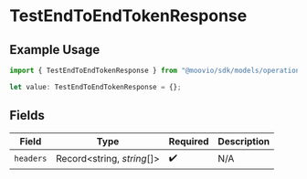# TestEndToEndTokenResponse

## Example Usage

```typescript
import { TestEndToEndTokenResponse } from "@moovio/sdk/models/operations";

let value: TestEndToEndTokenResponse = {};
```

## Fields

| Field                      | Type                       | Required                   | Description                |
| -------------------------- | -------------------------- | -------------------------- | -------------------------- |
| `headers`                  | Record<string, *string*[]> | :heavy_check_mark:         | N/A                        |